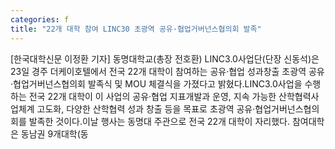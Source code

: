 ```yaml
---
categories: f
title: "22개 대학 참여 LINC30 초광역 공유·협업거버넌스협의회 발족"
---
```

[한국대학신문 이정환 기자] 동명대학교(총장 전호환) LINC3.0사업단(단장 신동석)은 23일 경주 더케이호텔에서 전국 22개 대학이 참여하는 공유·협업 성과창출 초광역 공유·협업거버넌스협의회 발족식 및 MOU 체결식을 가졌다고 밝혔다.LINC3.0사업을 수행하는 전국 22개 대학이 이 사업의 공유·협업 지표개발과 운영, 지속 가능한 산학협력사업체계 고도화, 다양한 산학협력 성과 창출 등을 목표로 초광역 공유·협업거버넌스협의회를 발족한 것이다.이날 행사는 동명대 주관으로 전국 22개 대학이 자리했다. 참여대학은 동남권 9개대학(동